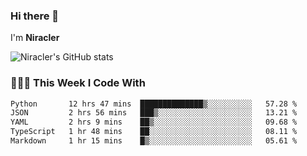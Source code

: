 ### Hi there 👋

I'm **Niracler**

![Niracler's GitHub stats](https://github-readme-stats.vercel.app/api?username=Niracler&show_icons=true)


### 👨🏻‍💻 This Week I Code With

<!--START_SECTION:waka-->

```txt
Python       12 hrs 47 mins  ██████████████▒░░░░░░░░░░   57.28 %
JSON         2 hrs 56 mins   ███▒░░░░░░░░░░░░░░░░░░░░░   13.21 %
YAML         2 hrs 9 mins    ██▒░░░░░░░░░░░░░░░░░░░░░░   09.68 %
TypeScript   1 hr 48 mins    ██░░░░░░░░░░░░░░░░░░░░░░░   08.11 %
Markdown     1 hr 15 mins    █▒░░░░░░░░░░░░░░░░░░░░░░░   05.61 %
```

<!--END_SECTION:waka-->
